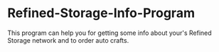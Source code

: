 # Refined-Storage-Info-Program
This program can help you for getting some info about your's Refined Storage network and to order auto crafts.
